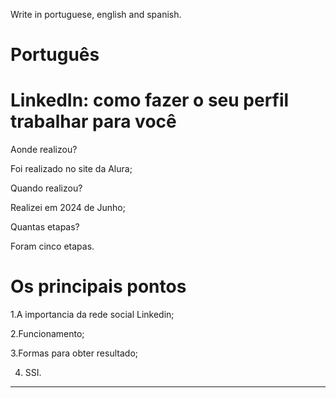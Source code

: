 Write in portuguese, english and spanish.

# Português

# LinkedIn: como fazer o seu perfil trabalhar para você

Aonde realizou?

Foi realizado no site da Alura;

Quando realizou?

Realizei em 2024 de Junho;

Quantas etapas?

Foram cinco etapas.

# Os principais pontos

1.A importancia da rede social Linkedin;

2.Funcionamento;

3.Formas para obter resultado;

4. SSI.
--------------------------------------------------------------------------------------------------------------------------------




